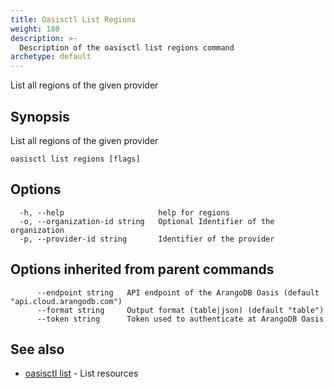 ```yaml
---
title: Oasisctl List Regions
weight: 180
description: >-
  Description of the oasisctl list regions command
archetype: default
---
```

List all regions of the given provider

## Synopsis

List all regions of the given provider

```
oasisctl list regions [flags]
```

## Options

```
  -h, --help                     help for regions
  -o, --organization-id string   Optional Identifier of the organization
  -p, --provider-id string       Identifier of the provider
```

## Options inherited from parent commands

```
      --endpoint string   API endpoint of the ArangoDB Oasis (default "api.cloud.arangodb.com")
      --format string     Output format (table|json) (default "table")
      --token string      Token used to authenticate at ArangoDB Oasis
```

## See also

* [oasisctl list](_index.md)	 - List resources

